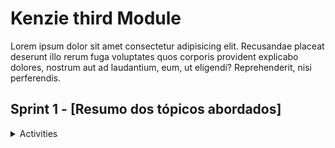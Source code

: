 # Kenzie third Module

<p>
  Lorem ipsum dolor sit amet consectetur adipisicing elit. Recusandae placeat
  deserunt illo rerum fuga voluptates quos corporis provident explicabo dolores,
  nostrum aut ad laudantium, eum, ut eligendi? Reprehenderit, nisi perferendis.
</p>

## Sprint 1 - [Resumo dos tópicos abordados]

<details>
  <summary>Activities</summary>

### Atividade 1 - Titulo da atividade

Objetivo do exercício: Lorem ipsum dolor sit amet consectetur adipisicing elit.

`markup` `title` `hyperlink` `+`

<a href="./src/S1_12/index.html"> <img src="./src/assets/images/code_button.png"> </a> &nbsp; &nbsp;
<a href="link_pages"> <img src="./src/assets/images/project_button.png"> </a> &nbsp; &nbsp;

---

### Atividade 2 - Titulo da atividade

Objetivo do exercício: Lorem ipsum dolor sit amet consectetur adipisicing elit.

`markup` `title` `hyperlink` `+`

<a href="./src/S1_06/index.html"> <img src="./src/assets/images/code_button.png"> </a> &nbsp; &nbsp;
<a href="link_pages"> <img src="./src/assets/images/project_button.png"> </a> &nbsp; &nbsp;

</details>

